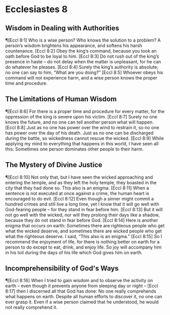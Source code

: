 # Ecclesiastes 8

## Wisdom in Dealing with Authorities
¶[Eccl 8:1] Who is a wise person? Who knows the solution to a problem? A person’s wisdom brightens his appearance, and softens his harsh countenance.
[Eccl 8:2] Obey the king’s command, because you took an oath before God to be loyal to him.
[Eccl 8:3] Do not rush out of the king’s presence in haste – do not delay when the matter is unpleasant, for he can do whatever he pleases.
[Eccl 8:4] Surely the king’s authority is absolute; no one can say to him, “What are you doing?”
[Eccl 8:5] Whoever obeys his command will not experience harm, and a wise person knows the proper time and procedure.

## The Limitations of Human Wisdom
¶[Eccl 8:6] For there is a proper time and procedure for every matter, for the oppression of the king is severe upon his victim.
[Eccl 8:7] Surely no one knows the future, and no one can tell another person what will happen.
[Eccl 8:8] Just as no one has power over the wind to restrain it, so no one has power over the day of his death. Just as no one can be discharged during the battle, so wickedness cannot rescue the wicked.
[Eccl 8:9] While applying my mind to everything that happens in this world, I have seen all this: Sometimes one person dominates other people to their harm.

## The Mystery of Divine Justice
¶[Eccl 8:10] Not only that, but I have seen the wicked approaching and entering the temple, and as they left the holy temple, they boasted in the city that they had done so. This also is an enigma.
[Eccl 8:11] When a sentence is not executed at once against a crime, the human heart is encouraged to do evil.
[Eccl 8:12] Even though a sinner might commit a hundred crimes and still live a long time, yet I know that it will go well with God-fearing people – for they stand in fear before him.
[Eccl 8:13] But it will not go well with the wicked, nor will they prolong their days like a shadow, because they do not stand in fear before God.
[Eccl 8:14] Here is another enigma that occurs on earth: Sometimes there are righteous people who get what the wicked deserve, and sometimes there are wicked people who get what the righteous deserve. I said, “This also is an enigma.”
[Eccl 8:15] So I recommend the enjoyment of life, for there is nothing better on earth for a person to do except to eat, drink, and enjoy life. So joy will accompany him in his toil during the days of his life which God gives him on earth.

## Incomprehensibility of God's Ways
¶[Eccl 8:16] When I tried to gain wisdom and to observe the activity on earth – even though it prevents anyone from sleeping day or night –
[Eccl 8:17] then I discerned all that God has done: No one really comprehends what happens on earth. Despite all human efforts to discover it, no one can ever grasp it. Even if a wise person claimed that he understood, he would not really comprehend it.
